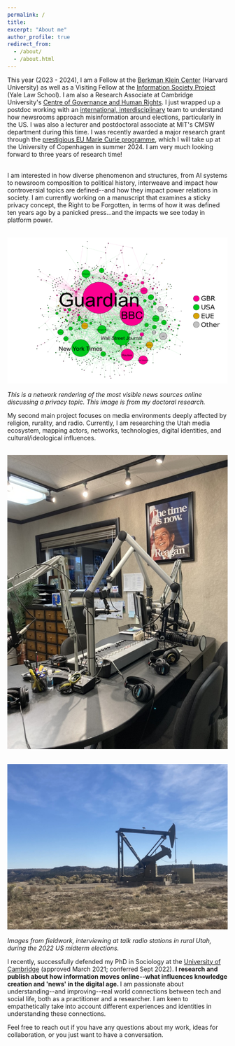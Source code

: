 ```yaml
---
permalink: /
title: 
excerpt: "About me"
author_profile: true
redirect_from: 
  - /about/
  - /about.html
---
```



This year (2023 - 2024), I am a Fellow at the [Berkman Klein Center](https://cyber.harvard.edu/story/2023-07/berkman-klein-center-announces-incoming-2023-2024-fellows) (Harvard University) as well as a Visiting Fellow at the [Information Society Project](https://law.yale.edu/isp) (Yale Law School). I am also a Research Associate at Cambridge University's [Centre of Governance and Human Rights](https://www.cghr.polis.cam.ac.uk/).  I just wrapped up a postdoc working with an [international, interdisciplinary](https://uni.oslomet.no/scam/) team to understand how newsrooms approach misinformation around elections, particularly in the US. I was also a lecturer and postdoctoral associate at MIT's CMSW department during this time. I was recently awarded a major research grant through the [prestigious EU Marie Curie programme](https://cordis.europa.eu/project/id/101109725), which I will take up at the University of Copenhagen in summer 2024. I am very much looking forward to three years of research time!

<br/>
I am interested in how diverse phenomenon and structures, from AI systems to newsroom composition to political history, interweave and impact how controversial topics are defined--and how they impact power relations in society. I am currently working on a manuscript that examines a sticky privacy concept, the Right to be Forgotten, in terms of how it was defined ten years ago by a panicked press...and the impacts we see today in platform power. 

<br/><img src='/images/rtbf-mapping.png'>

<i>This is a network rendering of the most visible news sources online discussing a privacy topic. This image is from my doctoral research.</i>

My second main project focuses on media environments deeply affected by religion, rurality, and radio. Currently, I am researching the Utah media ecosystem, mapping actors, networks, technologies, digital identities, and cultural/ideological influences.

<br/><img src='/images/radio-station.jpeg'>

<br/><img src='/images/oil-carbon.jpeg'>

<i>Images from fieldwork, interviewing at talk radio stations in rural Utah, during the 2022 US midterm elections.</i>




I recently, successfully defended my PhD in Sociology at the [University of Cambridge](https://research.sociology.cam.ac.uk/profile/rebekah-larsen) (approved March 2021; conferred Sept 2022). <b>I research and publish about how information moves online--what influences knowledge creation and 'news' in the digital age. </b> I am passionate about understanding--and improving--real world connections between tech and social life, both as a practitioner and a researcher. I am keen to empathetically take into account different experiences and identities in understanding these connections. 


 
Feel free to reach out if you have any questions about my work, ideas for collaboration, or you just want to have a conversation. 



